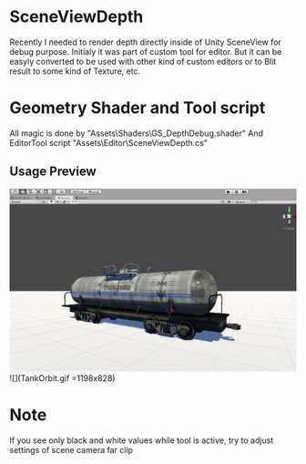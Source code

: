 # SceneViewDepth
Recently I needed to render depth directly inside of Unity SceneView for debug purpose. Initialy it was part of custom tool for editor. But it can be easyly converted to be used with other kind of custom editors or to Blit result to some kind of Texture, etc.

# Geometry Shader and Tool script
All magic is done by  "Assets\Shaders\GS_DepthDebug.shader"
And EditorTool script "Assets\Editor\SceneViewDepth.cs"

## Usage Preview
![](TankStatic.gif)
![](TankOrbit.gif =1198x828)
# Note
If you see only black and white values while tool is active, try to adjust settings of scene camera far clip

